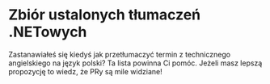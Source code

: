 # Zbiór ustalonych tłumaczeń .NETowych

Zastanawiałeś się kiedyś jak przetłumaczyć termin z technicznego angielskiego na język polski? Ta lista powinna Ci pomóc. 
Jeżeli masz lepszą propozycję to wiedz, że PRy są mile widziane!


